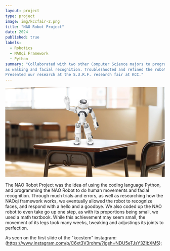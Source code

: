 ```yaml
---
layout: project
type: project
image: img/kccfair-2.png
title: "NAO Robot Project"
date: 2024
published: true
labels:
  - Robotics
  - NAOqi Framework 
  - Python
summary: "Collaborated with two other Computer Science majors to program an NAO robot to perform human-like actions such
as walking and facial recognition. Troubleshooted and refined the robot's code during weekly meetings.
Presented our research at the S.U.R.F. research fair at KCC."
---
```

<img class="img-fluid" src="../img/NAO robot .webp">

The NAO Robot Project was the idea of using the coding language Python, and programming the NAO Robot to do human movements and facial recognition.
Through much trials and errors, as well as researching how the NAOqi framework works, we eventually allowed the robot to recognize faces, and respond
with a hello and a goodbye. We also coded up the NAO robot to even take go up one step, as with its proportions being small, we used a math textbook.
While this achievement may seem small, the movement of its legs took many weeks, tweaking and adjustings its joints to perfection. 

As seen on the first slide of the "kccstem" instagram: (https://www.instagram.com/p/C6xt3V3rohm/?igsh=NDU5eTJsY3ZlbXM5);
